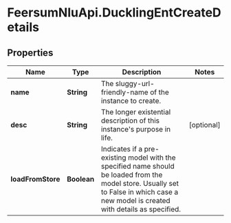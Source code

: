 # FeersumNluApi.DucklingEntCreateDetails

## Properties
Name | Type | Description | Notes
------------ | ------------- | ------------- | -------------
**name** | **String** | The sluggy-url-friendly-name of the instance to create. | 
**desc** | **String** | The longer existential description of this instance&#39;s purpose in life. | [optional] 
**loadFromStore** | **Boolean** | Indicates if a pre-existing model with the specified name should be loaded from the model store. Usually set to False in which case a new model is created with details as specified. | 


